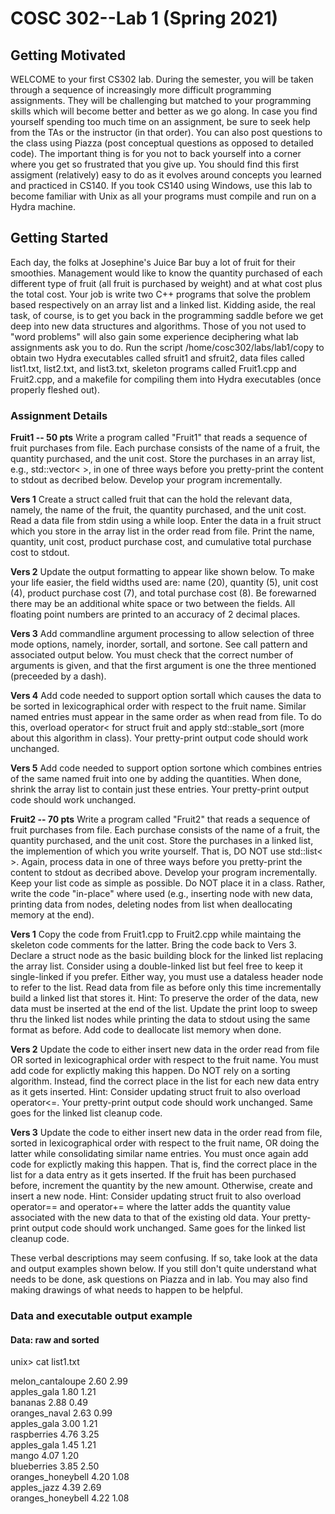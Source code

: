 # COSC 302--Lab 1 (Spring 2021) 

## Getting Motivated
WELCOME to your first CS302 lab. During the semester, you will be taken through a sequence of increasingly more difficult programming assignments. They will be challenging but matched to your programming skills which will become better and better as we go along. In case you find yourself spending too much time on an assignment, be sure to seek help from the TAs or the instructor (in that order). You can also post questions to the class using Piazza (post conceptual questions as opposed to detailed code). The important thing is for you not to back yourself into a corner where you get so frustrated that you give up.
You should find this first assigment (relatively) easy to do as it evolves around concepts you learned and practiced in CS140. If you took CS140 using Windows, use this lab to become familiar with Unix as all your programs must compile and run on a Hydra machine.


## Getting Started
Each day, the folks at Josephine's Juice Bar buy a lot of fruit for their smoothies. Management would like to know the quantity purchased of each different type of fruit (all fruit is purchased by weight) and at what cost plus the total cost. Your job is write two C++ programs that solve the problem based respectively on an array list and a linked list. Kidding aside, the real task, of course, is to get you back in the programming saddle before we get deep into new data structures and algorithms. Those of you not used to "word problems" will also gain some experience deciphering what lab assignments ask you to do.
Run the script /home/cosc302/labs/lab1/copy to obtain two Hydra executables called sfruit1 and sfruit2, data files called list1.txt, list2.txt, and list3.txt, skeleton programs called Fruit1.cpp and Fruit2.cpp, and a makefile for compiling them into Hydra executables (once properly fleshed out).

### Assignment Details

**Fruit1 -- 50 pts**
Write a program called "Fruit1" that reads a sequence of fruit purchases from file. 
Each purchase consists of the name of a fruit, the quantity purchased, and the unit cost. 
Store the purchases in an array list, e.g., std::vector< >, in one of three ways before you pretty-print the content to stdout as decribed below. Develop your program incrementally.

**Vers 1** Create a struct called fruit that can the hold the relevant data, namely, the name of the fruit, the quantity purchased, and the unit cost. Read a data file from stdin using a while loop. Enter the data in a fruit struct which you store in the array list in the order read from file. Print the name, quantity, unit cost, product purchase cost, and cumulative total purchase cost to stdout.

**Vers 2** Update the output formatting to appear like shown below. To make your life easier, the field widths used are: name (20), quantity (5), unit cost (4), product purchase cost (7), and total purchase cost (8). Be forewarned there may be an additional white space or two between the fields. All floating point numbers are printed to an accuracy of 2 decimal places.

**Vers 3** Add commandline argument processing to allow selection of three mode options, namely, inorder, sortall, and sortone. See call pattern and associated output below. You must check that the correct number of arguments is given, and that the first argument is one the three mentioned (preceeded by a dash).

**Vers 4** Add code needed to support option sortall which causes the data to be sorted in lexicographical order with respect to the fruit name. Similar named entries must appear in the same order as when read from file. To do this, overload operator< for struct fruit and apply std::stable_sort (more about this algorithm in class). Your pretty-print output code should work unchanged.

**Vers 5** Add code needed to support option sortone which combines entries of the same named fruit into one by adding the quantities. When done, shrink the array list to contain just these entries. Your pretty-print output code should work unchanged.

**Fruit2 -- 70 pts**
Write a program called "Fruit2" that reads a sequence of fruit purchases from file. Each purchase consists of the name of a fruit, the quantity purchased, and the unit cost. Store the purchases in a linked list, the implemention of which you write yourself. That is, DO NOT use std::list< >. Again, process data in one of three ways before you pretty-print the content to stdout as decribed above. Develop your program incrementally. Keep your list code as simple as possible. Do NOT place it in a class. Rather, write the code "in-place" where used (e.g., inserting node with new data, printing data from nodes, deleting nodes from list when deallocating memory at the end).

**Vers 1** Copy the code from Fruit1.cpp to Fruit2.cpp while maintaing the skeleton code comments for the latter. Bring the code back to Vers 3. Declare a struct node as the basic building block for the linked list replacing the array list. Consider using a double-linked list but feel free to keep it single-linked if you prefer. Either way, you must use a dataless header node to refer to the list. Read data from file as before only this time incrementally build a linked list that stores it. Hint: To preserve the order of the data, new data must be inserted at the end of the list. Update the print loop to sweep thru the linked list nodes while printing the data to stdout using the same format as before. Add code to deallocate list memory when done. 

**Vers 2** Update the code to either insert new data in the order read from file OR sorted in lexicographical order with respect to the fruit name. You must add code for explictly making this happen. Do NOT rely on a sorting algorithm. Instead, find the correct place in the list for each new data entry as it gets inserted. Hint: Consider updating struct fruit to also overload operator<=. Your pretty-print output code should work unchanged. Same goes for the linked list cleanup code.

**Vers 3** Update the code to either insert new data in the order read from file, sorted in lexicographical order with respect to the fruit name, OR doing the latter while consolidating similar name entries. You must once again add code for explictly making this happen. That is, find the correct place in the list for a data entry as it gets inserted. If the fruit has been purchased before, increment the quantity by the new amount. Otherwise, create and insert a new node. Hint: Consider updating struct fruit to also overload operator== and operator+= where the latter adds the quantity value associated with the new data to that of the existing old data. Your pretty-print output code should work unchanged. Same goes for the linked list cleanup code.

These verbal descriptions may seem confusing. If so, take look at the data and output examples shown below. If you still don't quite understand what needs to be done, ask questions on Piazza and in lab. You may also find making drawings of what needs to happen to be helpful.


### Data and executable output example
#### Data: raw and sorted
unix> cat list1.txt

melon_cantaloupe     2.60     2.99 <br />
apples_gala          1.80     1.21 <br />
bananas              2.88     0.49 <br /> 
oranges_naval        2.63     0.99 <br />
apples_gala          3.00     1.21 <br />
raspberries          4.76     3.25 <br />
apples_gala          1.45     1.21 <br />
mango                4.07     1.20 <br />
blueberries          3.85     2.50 <br />
oranges_honeybell    4.20     1.08 <br />
apples_jazz          4.39     2.69 <br />
oranges_honeybell    4.22     1.08 <br />

